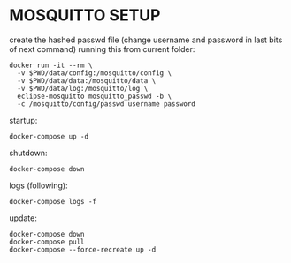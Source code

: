 # MOSQUITTO SETUP

create the hashed passwd file (change username and password in last bits of next command) running this from current folder:

    docker run -it --rm \
      -v $PWD/data/config:/mosquitto/config \
      -v $PWD/data/data:/mosquitto/data \
      -v $PWD/data/log:/mosquitto/log \
      eclipse-mosquitto mosquitto_passwd -b \
      -c /mosquitto/config/passwd username password

startup:

    docker-compose up -d

shutdown:

    docker-compose down

logs (following):

    docker-compose logs -f

update:

    docker-compose down
    docker-compose pull
    docker-compose --force-recreate up -d
